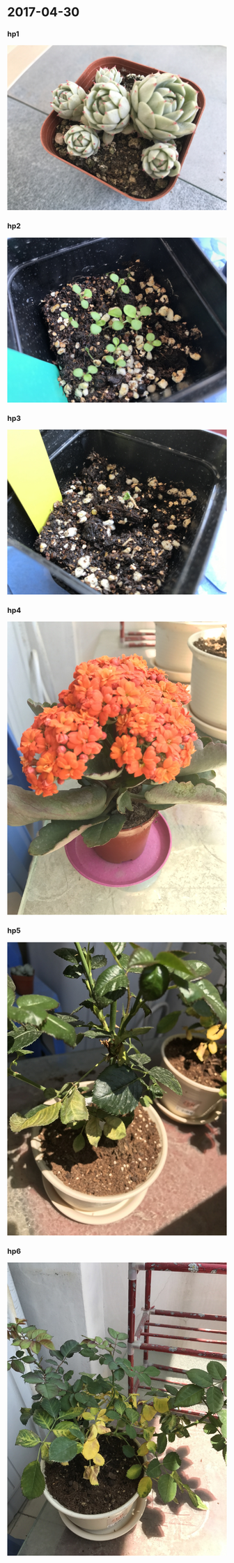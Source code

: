 # 2017-04-30

### hp1  
![](hp1.jpg)

### hp2  
![](hp2.jpg)

### hp3  
![](hp3.jpg)

### hp4  
![](hp4.jpg)

### hp5  
![](hp5.jpg)

### hp6  
![](hp6.jpg)


